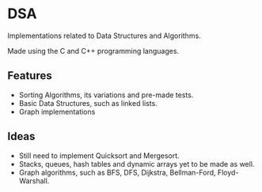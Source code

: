 # DSA

Implementations related to Data Structures and Algorithms.

Made using the C and C++ programming languages.


## Features
- Sorting Algorithms, its variations and pre-made tests.
- Basic Data Structures, such as linked lists.
- Graph implementations

## Ideas
- Still need to implement Quicksort and Mergesort.
- Stacks, queues, hash tables and dynamic arrays yet to be made as well.
- Graph algorithms, such as BFS, DFS, Dijkstra, Bellman-Ford, Floyd-Warshall.
